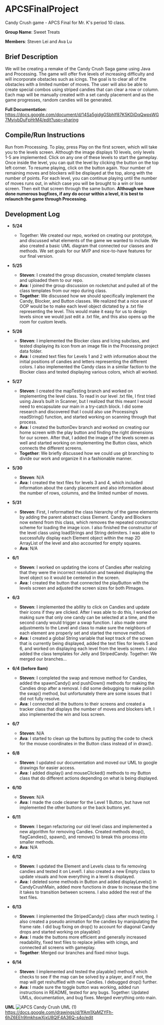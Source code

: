 # APCSFinalProject
Candy Crush game - APCS Final for Mr. K's period 10 class.

**Group Name**: Sweet Treats

**Members**: Steven Lei and Ava Lu

## Brief Description ##
We will be creating a remake of the Candy Crush Saga game using Java and Processing. The game will offer five levels of increasing difficulty and will incorporate obstacles such as icings. The goal is to clear all of the obstacles with a limited number of moves. The user will also be able to create special combos using striped candies that can clear a row or column. Each map will be manually created with a set candy placement and as the game progresses, random candies will be generated.

**Full Documentation**: https://docs.google.com/document/d/14Sa5gidgGSbhlf87K5KDiDqQwpsWG7MyiybDuFpHrM4/edit?usp=sharing



## Compile/Run Instructions ##
Run from Processing. To play, press Play on the first screen, which will take you to the levels screen. Although the image displays 10 levels, only levels 1-5 are implemented. Click on any one of these levels to start the gameplay. Once inside the level, you can quit the level by clicking the button on the top left corner. To resume playing, click on the button again. Your number of remaining moves and blockers will be displayed at the top, along with the number of points. For each level, you can continue playing until the number of moves runs out, in which case you will be brought to a win or lose screen. Then exit that screen through the same button. **Although we have done numerous bugfixes, if any do occur within a level, it is best to relaunch the game through Processing.**

## Development Log ##

* **5/24**
  * Together: We created our repo, worked on creating our prototype, and discussed what elements of the game we wanted to include. We also created a basic UML diagram that connected our classes and methods. We set goals for our MVP and nice-to-have features for our final version.

* **5/25**
  * **Steven**: I created the group discussion, created template classes and uploaded them to our repo.
  * **Ava**: I joined the group discussion on rocketchat and pulled all of the class templates from our repo during class.
  * **Together**: We discussed how we should specifically implement the Candy, Blocker, and Button classes. We realized that a nice use of OOP would be to make each level object dictated by a .txt file representing the level. This would make it easy for us to design levels since we would just edit a .txt file, and this also opens up the room for custom levels.

* **5/26**
  * **Steven**: I implemented the Blocker class and Icing subclass, and tested displaying its icon from an image file in the Processing project data folder.
  * **Ava**: I created text files for Levels 1 and 2 with information about the initial positions of candies and letters representing the different colors. I also implemented the Candy class in a similar faction to the Blocker class and tested displaying various colors, which all worked.

* **5/27**
  * **Steven**: I created the mapTesting branch and worked on implementing the level class. To read in our level .txt file, I first tried using Java’s built in Scanner, but I realized that this meant I would need to encapsulate our main in a try-catch block. I did some research and discovered that I could also use Processing’s readString() function, and started working on scanning through that process.
  * **Ava**: I created the buttonDev branch and worked on creating our home screen with the play button and finding the right dimensions for our screen. After that, I added the image of the levels screen as well and started working on implementing the Button class, which connects the different screens.
  * **Together**: We briefly discussed how we could use git branching to divide our work and organize it in a fashionable manner.

* **5/30**
  * **Steven**: N/A
  * **Ava**: I created the text files for levels 3 and 4, which included information about the candy placement and also information about the number of rows, columns, and the limited number of moves.

* **5/31**
  * **Steven**: First, I reformatted the class hierarchy of the game elements by adding the parent abstract class Element. Candy and Blockers now extend from this class, which removes the repeated constructor scheme for loading the image icon. I also finished the constructor of the level class using loadStrings and String delimiters. I was able to successfully display each Element object within the map 2D ArrayList of the level and also accounted for empty squares.
  * **Ava**: N/A

* **6/1**
  * **Steven**: I worked on updating the icons of Candies after realizing that they were the incorrect resolution and tweaked displaying the level object so it would be centered in the screen.
  * **Ava**: I created the button that connected the playButton with the levels screen and adjusted the screen sizes for both PImages.

* **6/3**
  * **Steven**: I implemented the abIlity to click on Candies and update their icons if they are clicked. After I was able to do this, I worked on making sure that only one candy can be selected at a time, and the second candy would trigger a swap function. I also made some adjustments to the Level and class to make sure the neighbors of each element are properly set and started the remove method.
  * **Ava**: I created a global String variable that kept track of the screen that is currently being displayed, added the text files for levels 5 and 6, and worked on displaying  each level from the levels screen. I also added the class templates for Jelly and StripedCandy.
Together: We merged our branches…

* **6/4 (before 8am)**
  * **Steven**: I completed the swap and remove method for Candies, added the spawnCandy() and pushDown() methods for making the Candies drop after a removal. I did some debugging to make polish the swap() method, but unfortunately there are some issues that I did not fully resolve.
  * **Ava**: I connected all the buttons to their screens and created a tracker class that displays the number of moves and blockers left. I also implemented the win and loss screen.

* **6/7**
  * **Steven**: N/A
  * **Ava**: I started to clean up the buttons by putting the code to check for the mouse coordinates in the Button class instead of in draw().

* **6/8**
  * **Steven**: I updated our documentation and moved our UML to google drawings for easier access.
  * **Ava**: I added display() and mouseClicked() methods to my Button class that do different actions depending on what is being displayed.

* **6/10**
  * **Steven**: N/A
  * **Ava**: I made the code cleaner for the Level 1 Button, but have not implemented the other buttons or the back buttons yet.

* **6/11**
  * **Steven**: I began refactoring our old level class and implemented a new algorithm for removing Candies. Created methods drop(), flagCandies(), spawn(), and remove() to break this process into smaller methods.
  * **Ava**: N/A

* **6/12**
  * **Steven**: I updated the Element and Levels class to fix removing candies and tested it on Level1. I also created a new Empty class to update visuals and how everything in a level is displayed.
  * **Ava**: I deleted some methods in Button and added displayLevels() in CandyCrushMain, added more functions in draw to increase the time it takes to transition between screens. I also added the rest of the text files.

* **6/13**
  * **Steven**: I implemented the StripedCandy() class after much testing. I also created a pseudo animation
	for the candies by manipulating the frame rate. I did bug fixing on drop() to account for diagonal Candy drops and started working on playable()
  * **Ava**: I made the buttons more efficient and generally increased readability, fixed text files to replace jellies with icings, and connected all screens with gameplay.
  * **Together**: Merged our branches and fixed minor bugs.

* **6/14**
  * **Steven**: I implemented and tested the playable() method, which checks to see if the map can be solved by a player, and if not, the map will get reshuffled with new Candies. I debugged drop() further.
  * **Ava**: I made sure the toggle button was working, added run instructions in README, tested for any bugs.
Together: Updated UMLs, documentation, and bug fixes. Merged everything onto main.



**UML**
![APCS Candy Crush UML (1)](https://user-images.githubusercontent.com/46882137/121121836-607ed200-c7ee-11eb-9158-fc7aec4150d0.png)
https://docs.google.com/drawings/d/1fAm1XaMZYFh-6hZ6EEh9lmkhswXjxU8QlF4A36Q-s4o/edit

